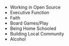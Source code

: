 - Working in Open Source
- Executive Function
- Faith
- Board Games/Play
- Being Home Schooled
- Building Local Community
- Alcohol
